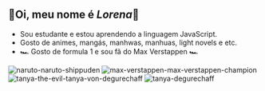 ## 🌻Oi, meu nome é _Lorena_🌻

- Sou estudante e estou aprendendo a linguagem JavaScript.
- Gosto de animes, mangás, manhwas, manhuas, light novels e etc.
- 🏎️ Gosto de formula 1 e sou fã do Max Verstappen 🏎️
  
![naruto-naruto-shippuden](https://github.com/user-attachments/assets/c087b7a1-0235-4073-88a5-33aa6be07f43)
![max-verstappen-max-verstappen-champion](https://github.com/user-attachments/assets/11cb89d6-f120-4046-8674-03208a9aa4f7)
![tanya-the-evil-tanya-von-degurechaff](https://github.com/user-attachments/assets/dc13ec32-927d-4ebc-b70f-6a1322c64025)
![tanya-degurechaff](https://github.com/user-attachments/assets/6a7b5aaa-4010-48b6-adb6-21a302b08e47)
